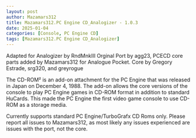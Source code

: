 ```yaml
---
layout: post
author: Mazamars312
title: Mazamars312.PC Engine CD_Analogizer - 1.0.3
date: 2025-01-04
categories: [Console, PC Engine CD]
tags: [Mazamars312.PC Engine CD_Analogizer]
---
```

Adapted for Analogizer by RndMnkIII
Orginal Port by agg23, PCECD core parts added by Mazamars312 for Analogue Pocket. Core by Gregory Estrade, srg320, and greyrogue


The CD-ROM² is an add-on attachment for the PC Engine that was released in Japan on December 4, 1988. The add-on allows the core versions of the console to play PC Engine games in CD-ROM format in addition to standard HuCards. This made the PC Engine the first video game console to use CD-ROM as a storage media.

Currently supports standard PC Engine/TurboGrafx CD Roms only. Please report all issues to Mazamars312, as most likely any issues experienced are issues with the port, not the core.
